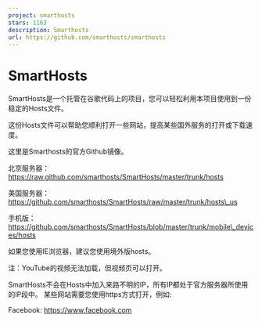 ```yaml
---
project: smarthosts
stars: 1163
description: Smarthosts
url: https://github.com/smarthosts/smarthosts
---
```


SmartHosts
==========

SmartHosts是一个托管在谷歌代码上的项目，您可以轻松利用本项目使用到一份稳定的Hosts文件。

这份Hosts文件可以帮助您顺利打开一些网站，提高某些国外服务的打开或下载速度。

这里是Smarthosts的官方Github镜像。

北京服务器：https://raw.github.com/smarthosts/SmartHosts/master/trunk/hosts

美国服务器：https://github.com/smarthosts/SmartHosts/raw/master/trunk/hosts\_us

手机版：https://github.com/smarthosts/SmartHosts/blob/master/trunk/mobile\_devices/hosts

如果您使用IE浏览器，建议您使用境外版hosts。

注：YouTube的视频无法加载，但视频页可以打开。

SmartHosts不会在Hosts中加入来路不明的IP，所有IP都处于官方服务器所使用的IP段中。 某些网站需要您使用https方式打开，例如:

Facebook: https://www.facebook.com
